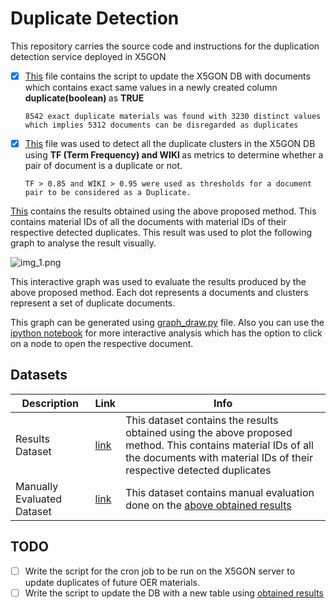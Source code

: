 # Duplicate Detection

This repository carries the source code and instructions for the duplication detection service deployed in X5GON

- [X] [This](src/duplicate_update.py) file contains the script to update the X5GON DB with documents which contains exact same values in a newly created column <strong> duplicate(boolean) </strong> as <strong> TRUE </strong>
  

  ```8542 exact duplicate materials was found with 3230 distinct values which implies 5312 documents can be disregarded as duplicates```
- [X] [This](src/deduplicate.py) file was used to detect all the duplicate clusters in the X5GON DB using <strong> TF (Term Frequency) and WIKI </strong> as metrics to determine whether a pair of document is a duplicate or not.
    

  ```TF > 0.85 and WIKI > 0.95 were used as thresholds for a document pair to be considered as a Duplicate.```
  
[comment]: <> (![img.png]&#40;img.png&#41;)
[This](results_deuplicate_detection.csv) contains the results obtained using the above proposed method. This contains material IDs of all the documents with material IDs of their respective detected duplicates. This result was used to plot the following graph to analyse the result visually.

![img_1.png](img_1.png) 

This interactive graph was used to evaluate the results produced by the above proposed method. Each dot represents a documents and clusters represent a set of duplicate documents.

This graph can be generated using [graph_draw.py](src/Visualization/graph_draw.py) file. Also you can use the [ipython notebook](src/Visualization/duplication_graph.ipynb) for more interactive analysis which has the option to click on a node to open the respective document. 


## Datasets

| Description | Link | Info
------ | --- | -----|
Results Dataset | [link]((results_deuplicate_detection.csv)) | This dataset contains the results obtained using the above proposed method. This contains material IDs of all the documents with material IDs of their respective detected duplicates
Manually Evaluated Dataset | [link](https://docs.google.com/spreadsheets/d/1fI6JprYWbCgV5_EwoBrwkZ07jZ2v-MM5ukPkWoDpcJc/edit?usp=sharing) | This dataset contains manual evaluation done on the [above obtained results](results_deuplicate_detection)


## TODO
- [ ] Write the script for the cron job to be run on the X5GON server to update duplicates of future OER materials.
- [ ] Write the script to update the DB with a new table using [obtained results](results_deuplicate_detection.csv) 
